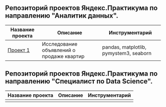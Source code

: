 ## Репозиторий проектов Яндекс.Практикума по направлению "Аналитик данных".
| Название проекта      | Описание                                   | Инструментарий                         |
| --------------------- |--------------------------------------------| ---------------------------------------|
| [Проект 1](https://github.com/ZhannaSergeeva/praktikum/Real_market_analysis)            | Исследование объявлений о продаже квартир  | pandas, matplotlib, pymystem3, seaborn |

## Репозиторий проектов Яндекс.Практикума по направлению "Специалист по Data Science".
| Название проекта      | Описание                                   | Инструментарий              |
| --------------------- |--------------------------------------------| ----------------------------|
|                       |                                            |                             |
